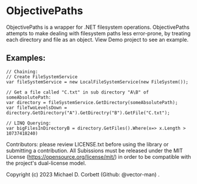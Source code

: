 # ObjectivePaths
ObjectivePaths is a wrapper for .NET filesystem operations. ObjectivePaths attempts to make dealing with filesystem paths less error-prone, by treating each directory and file as an object. View Demo project to see an example.

## Examples:
    // Chaining:
    // Create FileSystemService
    var fileSystemService = new LocalFileSystemService(new FileSystem());
    
    // Get a file called "C.txt" in sub directory "A\B" of someAbsolutePath:
    var directory = fileSystemService.GetDirectory(someAbsolutePath);
    var fileTwoLevelsDown = directory.GetDirectory("A").GetDirectry("B").GetFile("C.txt");
    
    // LINQ Querying:
    var bigFilesInDirectoryB = directory.GetFiles().Where(x=> x.Length > 10737418240)
    

Contributors: please review LICENSE.txt before using the library or submitting a contribution. All Subissions must be released under the MIT License (https://opensource.org/license/mit/) in order to be compatible with the project's dual-license model.

Copyright (c) 2023 Michael D. Corbett (Github: @vector-man) .

